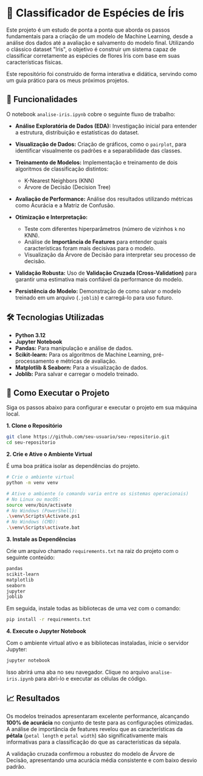 # 🌳 Classificador de Espécies de Íris

Este projeto é um estudo de ponta a ponta que aborda os passos fundamentais para a criação de um modelo de Machine Learning, desde a análise dos dados até a avaliação e salvamento do modelo final. Utilizando o clássico dataset "Iris", o objetivo é construir um sistema capaz de classificar corretamente as espécies de flores Íris com base em suas características físicas.

Este repositório foi construído de forma interativa e didática, servindo como um guia prático para os meus próximos projetos.

## 🎯 Funcionalidades

O notebook `analise-iris.ipynb` cobre o seguinte fluxo de trabalho:

- **Análise Exploratória de Dados (EDA):** Investigação inicial para entender a estrutura, distribuição e estatísticas do dataset.

- **Visualização de Dados:** Criação de gráficos, como o `pairplot`, para identificar visualmente os padrões e a separabilidade das classes.
- **Treinamento de Modelos:** Implementação e treinamento de dois algoritmos de classificação distintos:
  - K-Nearest Neighbors (KNN)
  - Árvore de Decisão (Decision Tree)
- **Avaliação de Performance:** Análise dos resultados utilizando métricas como Acurácia e a Matriz de Confusão.
- **Otimização e Interpretação:**
  - Teste com diferentes hiperparâmetros (número de vizinhos `k` no KNN).
  - Análise de **Importância de Features** para entender quais características foram mais decisivas para o modelo.
  - Visualização da Árvore de Decisão para interpretar seu processo de decisão.
- **Validação Robusta:** Uso de **Validação Cruzada (Cross-Validation)** para garantir uma estimativa mais confiável da performance do modelo.
- **Persistência do Modelo:** Demonstração de como salvar o modelo treinado em um arquivo (`.joblib`) e carregá-lo para uso futuro.

## 🛠️ Tecnologias Utilizadas

- **Python 3.12**
- **Jupyter Notebook**
- **Pandas:** Para manipulação e análise de dados.
- **Scikit-learn:** Para os algoritmos de Machine Learning, pré-processamento e métricas de avaliação.
- **Matplotlib & Seaborn:** Para a visualização de dados.
- **Joblib:** Para salvar e carregar o modelo treinado.

## 🚀 Como Executar o Projeto

Siga os passos abaixo para configurar e executar o projeto em sua máquina local.

**1. Clone o Repositório**

```bash
git clone https://github.com/seu-usuario/seu-repositorio.git
cd seu-repositorio
```

**2. Crie e Ative o Ambiente Virtual**

É uma boa prática isolar as dependências do projeto.

```bash
# Crie o ambiente virtual
python -m venv venv

# Ative o ambiente (o comando varia entre os sistemas operacionais)
# No Linux ou macOS:
source venv/bin/activate
# No Windows (PowerShell):
.\venv\Scripts\Activate.ps1
# No Windows (CMD):
.\venv\Scripts\activate.bat
```

**3. Instale as Dependências**

Crie um arquivo chamado `requirements.txt` na raiz do projeto com o seguinte conteúdo:

```txt
pandas
scikit-learn
matplotlib
seaborn
jupyter
joblib
```

Em seguida, instale todas as bibliotecas de uma vez com o comando:

```bash
pip install -r requirements.txt
```

**4. Execute o Jupyter Notebook**

Com o ambiente virtual ativo e as bibliotecas instaladas, inicie o servidor Jupyter:

```bash
jupyter notebook
```

Isso abrirá uma aba no seu navegador. Clique no arquivo `analise-iris.ipynb` para abri-lo e executar as células de código.

## 📈 Resultados

Os modelos treinados apresentaram excelente performance, alcançando **100% de acurácia** no conjunto de teste para as configurações otimizadas. A análise de importância de features revelou que as características da **pétala** (`petal length` e `petal width`) são significativamente mais informativas para a classificação do que as características da sépala.

A validação cruzada confirmou a robustez do modelo de Árvore de Decisão, apresentando uma acurácia média consistente e com baixo desvio padrão.
